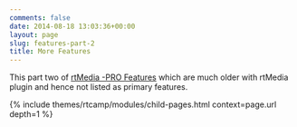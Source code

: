 ```yaml
---
comments: false
date: 2014-08-18 13:03:36+00:00
layout: page
slug: features-part-2
title: More Features
---
```


This part two of [rtMedia -PRO Features](http://docs.rtcamp.com/rtmedia/addons/rtmedia-pro/features/) which are much older with rtMedia plugin and hence not listed as primary features.

{% include themes/rtcamp/modules/child-pages.html context=page.url depth=1 %}
